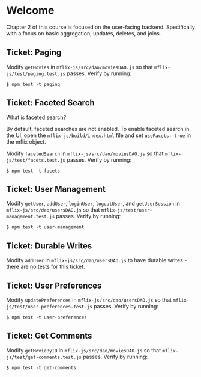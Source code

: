 # Welcome
Chapter 2 of this course is focused on the user-facing backend. Specifically with a focus on basic aggregation, updates, deletes, and joins.

## Ticket: Paging
Modify `getMovies` in `mflix-js/src/dao/moviesDAO.js` so that `mflix-js/test/paging.test.js` passes. Verify by running:
```
$ npm test -t paging
```

## Ticket: Faceted Search
What is [faceted search](https://en.wikipedia.org/wiki/Faceted_search)?

By default, faceted searches are not enabled. To enable faceted search in the UI, open the `mflix-js/build/index.html` file and set `useFacets: true` in the mflix object.

Modify `facetedSearch` in `mflix-js/src/dao/moviesDAO.js` so that `mflix-js/test/facets.test.js` passes. Verify by running:
```
$ npm test -t facets
```

## Ticket: User Management
Modify `getUser`, `addUser`, `loginUser`, `logoutUser`, and `getUserSession` in `mflix-js/src/dao/usersDAO.js` so that `mflix-js/test/user-management.test.js` passes. Verify by running:
```
$ npm test -t user-management
```

## Ticket: Durable Writes
Modify `addUser` in `mflix-js/src/dao/usersDAO.js` to have durable writes - there are no tests for this ticket.

## Ticket: User Preferences
Modify `updatePreferences` in `mflix-js/src/dao/usersDAO.js` so that `mflix-js/test/user-preferences.test.js` passes. Verify by running:
```
$ npm test -t user-preferences
```

## Ticket: Get Comments
Modify `getMovieByID` in `mflix-js/src/dao/moviesDAO.js` so that `mflix-js/test/get-comments.test.js` passes. Verify by running:
```
$ npm test -t get-comments
```
